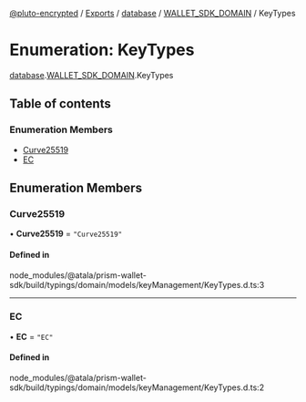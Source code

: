 [@pluto-encrypted](../README.md) / [Exports](../modules.md) / [database](../modules/database-1.md) / [WALLET\_SDK\_DOMAIN](../modules/database-1.WALLET_SDK_DOMAIN.md) / KeyTypes

# Enumeration: KeyTypes

[database](../modules/database-1.md).[WALLET\_SDK\_DOMAIN](../modules/database-1.WALLET_SDK_DOMAIN.md).KeyTypes

## Table of contents

### Enumeration Members

- [Curve25519](database-1.WALLET_SDK_DOMAIN.KeyTypes.md#curve25519)
- [EC](database-1.WALLET_SDK_DOMAIN.KeyTypes.md#ec)

## Enumeration Members

### Curve25519

• **Curve25519** = ``"Curve25519"``

#### Defined in

node_modules/@atala/prism-wallet-sdk/build/typings/domain/models/keyManagement/KeyTypes.d.ts:3

___

### EC

• **EC** = ``"EC"``

#### Defined in

node_modules/@atala/prism-wallet-sdk/build/typings/domain/models/keyManagement/KeyTypes.d.ts:2
